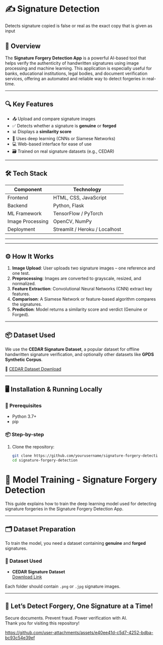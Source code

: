 # ✍️ Signature Detection
Detects signature copied is false or real as the exact copy that is given as input
## 🧠 Overview

The **Signature Forgery Detection App** is a powerful AI-based tool that helps verify the authenticity of handwritten signatures using image processing and machine learning. This application is especially useful for banks, educational institutions, legal bodies, and document verification services, offering an automated and reliable way to detect forgeries in real-time.

---

## 🔍 Key Features

- 📤 Upload and compare signature images
- ✅ Detects whether a signature is **genuine** or **forged**
- 📊 Displays a **similarity score**
- 🧠 Uses deep learning (CNNs or Siamese Networks)
- 💻 Web-based interface for ease of use
- 🗃️ Trained on real signature datasets (e.g., CEDAR)

---

## 🛠️ Tech Stack

| Component       | Technology           |
|----------------|----------------------|
| Frontend       | HTML, CSS, JavaScript |
| Backend        | Python, Flask         |
| ML Framework   | TensorFlow / PyTorch  |
| Image Processing | OpenCV, NumPy       |
| Deployment     | Streamlit / Heroku / Localhost |

---

---

## ⚙️ How It Works

1. **Image Upload**: User uploads two signature images – one reference and one test.
2. **Preprocessing**: Images are converted to grayscale, resized, and normalized.
3. **Feature Extraction**: Convolutional Neural Networks (CNN) extract key features.
4. **Comparison**: A Siamese Network or feature-based algorithm compares the signatures.
5. **Prediction**: Model returns a similarity score and verdict (Genuine or Forged).

---

## 📦 Dataset Used

We use the **CEDAR Signature Dataset**, a popular dataset for offline handwritten signature verification, and optionally other datasets like **GPDS Synthetic Corpus**.

📎 [CEDAR Dataset Download](http://www.cedar.buffalo.edu/NIJ/data/signatures/)

---

## 🖥️ Installation & Running Locally

### 🔧 Prerequisites

- Python 3.7+
- pip

### 📦 Step-by-step

1. Clone the repository:
   ```bash
   git clone https://github.com/yourusername/signature-forgery-detection.git
   cd signature-forgery-detection
# 🧠 Model Training - Signature Forgery Detection

This guide explains how to train the deep learning model used for detecting signature forgeries in the Signature Forgery Detection App.

---

## 🗂️ Dataset Preparation

To train the model, you need a dataset containing **genuine** and **forged** signatures.

### 🔸 Dataset Used

- **CEDAR Signature Dataset**  
  [Download Link](http://www.cedar.buffalo.edu/NIJ/data/signatures/)

Each folder should contain `.png` or `.jpg` signature images.

---

## 🏁 Let’s Detect Forgery, One Signature at a Time!

Secure documents. Prevent fraud. Power verification with AI.  
Thank you for visiting this repository! 


https://github.com/user-attachments/assets/e40ee41d-c5d7-4252-bdba-bc93c54e39ef


